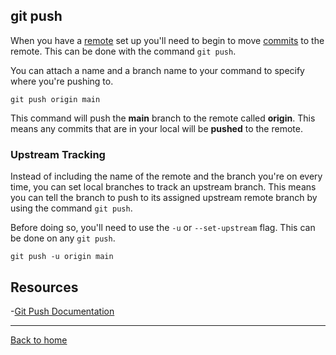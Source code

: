 ## git push

When you have a [remote](./REMOTE.md) set up you'll need to begin to move [commits](./COMMITS.md) to the remote. This can be done with the command `git push`.

You can attach a name and a branch name to your command to specify where you're pushing to.

```
git push origin main
```

This command will push the **main** branch to the remote called **origin**. This means any commits that are in your local will be **pushed** to the remote.

### Upstream Tracking

Instead of including the name of the remote and the branch you're on every time, you can set local branches to track an upstream branch. This means you can tell the branch to push to its assigned upstream remote branch by using the command `git push`.

Before doing so, you'll need to use the `-u` or `--set-upstream` flag. This can be done on any `git push`.

```
git push -u origin main
```



## Resources

-[Git Push Documentation](https://git-scm.com/docs/git-push)

---

[Back to home](../README.md)